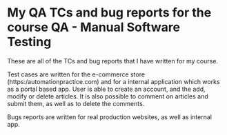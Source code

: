 # My QA TCs and bug reports for the course QA - Manual Software Testing

These are all of the TCs and bug reports that I have written for my course.

Test cases are written for the e-commerce store
(https:/automationpractice.com) and for a internal application
which works as a portal based app. User is able to
create an account, and the add, modify or delete articles.
It is also possible to comment on articles and submit them,
as well as to delete the comments.

Bugs reports are written for real production websites,
as well as internal app. 

